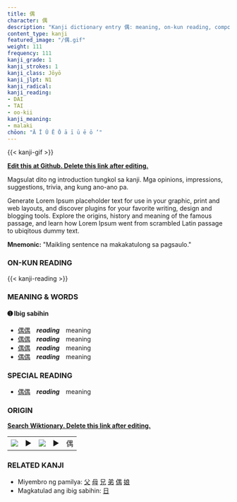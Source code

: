 ```yaml
---
title: 偶
character: 偶
description: "Kanji dictionary entry 偶: meaning, on-kun reading, compounds, origin, related kanji"
content_type: kanji
featured_image: "/偶.gif"
weight: 111
frequency: 111
kanji_grade: 1
kanji_strokes: 1
kanji_class: Jōyō
kanji_jlpt: N1
kanji_radical: 
kanji_reading: 
- DAI
- TAI
- oo-kii
kanji_meaning:
- malaki
chōon: "Ā Ī Ū Ē Ō ā ī ū ē ō ’"
---
```

[//]: # (Don't edit the line below. Kanji animated GIF code is automatically generated.)
{{< kanji-gif >}}

[//]: # (Edit below this line.)

**[Edit this at Github. Delete this link after editing.](https://github.com/tim0g/tim/tree/main/content/kanji/偶/index.md)**

Magsulat dito ng introduction tungkol sa kanji. Mga opinions, impressions, suggestions, trivia, ang kung ano-ano pa.

Generate Lorem Ipsum placeholder text for use in your graphic, print and web layouts, and discover plugins for your favorite writing, design and blogging tools. Explore the origins, history and meaning of the famous passage, and learn how Lorem Ipsum went from scrambled Latin passage to ubiqitous dummy text.
 
**Mnemonic:** "Maikling sentence na makakatulong sa pagsaulo."

### ON-KUN READING

[//]: # (Don't edit the line below. ON-KUN READING code is automatically generated.)
{{< kanji-reading >}}

### MEANING & WORDS

#### ➊ **Ibig sabihin**
  - [偶](../偶)[偶](../偶)　***reading***　meaning
  - [偶](../偶)[偶](../偶)　***reading***　meaning
  - [偶](../偶)[偶](../偶)　***reading***　meaning
  - [偶](../偶)[偶](../偶)　***reading***　meaning

### SPECIAL READING
  - [偶](../偶)[偶](../偶)　***reading***　meaning

### ORIGIN

**[Search Wiktionary. Delete this link after editing.](https://wiktionary.org/wiki/偶)**
<table class="kanji-table"><tr><td>
<img src="60px-偶-bronze.svg.png">
</td><td>▶</td><td>
<img src="60px-偶-oracle.svg.png">
</td><td>▶</td>
<td class="kanji-origin">偶</td>
</tr></table>

### RELATED KANJI
- Miyembro ng pamilya: [父](../父) [母](../母) [兄](../兄) [弟](../弟) [偶](../偶) [娘](../娘)
- Magkatulad ang ibig sabihin: [日](../日)
